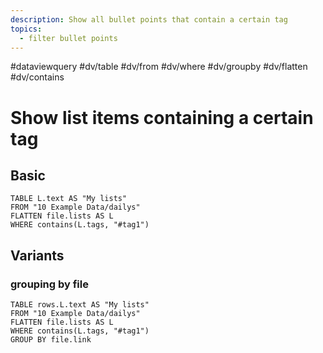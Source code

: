 ```yaml
---
description: Show all bullet points that contain a certain tag
topics:
  - filter bullet points
---
```

#dataviewquery
#dv/table #dv/from #dv/where #dv/groupby #dv/flatten #dv/contains 

# Show list items containing a certain tag

## Basic 

```dataview
TABLE L.text AS "My lists"
FROM "10 Example Data/dailys"
FLATTEN file.lists AS L
WHERE contains(L.tags, "#tag1")
```

## Variants
### grouping by file

```dataview
TABLE rows.L.text AS "My lists"
FROM "10 Example Data/dailys"
FLATTEN file.lists AS L
WHERE contains(L.tags, "#tag1")
GROUP BY file.link
```
